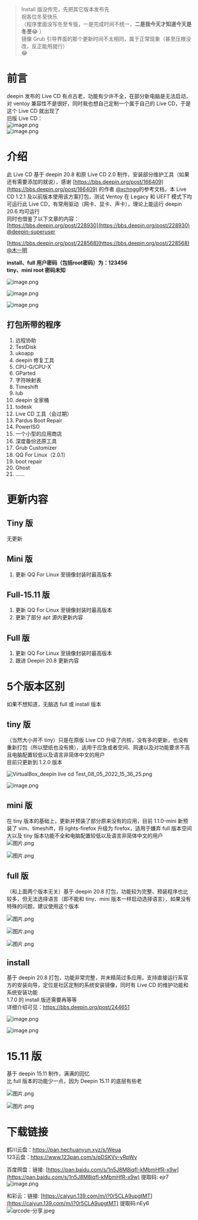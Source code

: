 > Install 版没传完，先把其它版本发布先  
> 祝各位冬至快乐  
> （程序里面没写冬至专版，一是完成时间不统一，**二是我今天才知道今天是冬至**:joy: ）  
> 镜像 Grub 引导界面的那个更新时间不太相同，属于正常现象（甚至压根没改，反正能用就行）  
> :joy:  
  
# 前言  
  
deepin 发布的 Live CD 有点古老，功能有少许不全，在部分新电脑是无法启动，对 ventoy 兼容性不是很好，同时我也想自己定制一个属于自己的 Live CD，于是这个 Live CD 就出现了  
旧版 Live CD：  
![image.png](https://storage.deepin.org/thread/202203201424371318_image.png)  
![image.png](https://storage.deepin.org/thread/202203201425394425_image.png)  
  
# 介绍  
  
此 Live CD 基于 deepin 20.8 和原 Live CD 2.0 制作，安装部分维护工具（如果还有需要添加的就说），感谢 [https://bbs.deepin.org/post/166409](https://bbs.deepin.org/post/166409) 的作者 [@xchngg](https://bbs.deepin.org/user/108842)的参考文档，本 Live CD 1.2.1 及以前版本使用该方案打包，测试 Ventoy 在 Legacy 和 UEFT 模式下均可运行此 Live CD，有常用驱动（网卡、显卡、声卡），理论上能运行 deepin 20.6 均可运行  
同时也借鉴了以下文章的内容：  
[https://bbs.deepin.org/post/228930](https://bbs.deepin.org/post/228930) [@deepin-superuser](user/278484)  
  
[https://bbs.deepin.org/post/228568](https://bbs.deepin.org/post/228568)  [@木一明](user/160805)  
  
**install、full 用户密码（包括root密码）为：123456**  
**tiny、mini root 密码未知**  
  
![image.png](https://storage.deepin.org/thread/202209112148168591_image.png)  
  
![image.png](https://storage.deepin.org/thread/202209112150178582_image.png)  
  
![image.png](https://storage.deepin.org/thread/202209112151255384_image.png)  
  
## 打包所带的程序  
  
1. 远程协助  
2. TestDisk  
3. ukoapp  
4. deepin 修复工具  
5. CPU-G/CPU-X  
6. GParted  
7. 字符映射表  
8. Timeshift  
9. lub  
10. deepin 全家桶  
11. todesk  
12. Live CD 工具（会过期）  
13. Pardus Boot Repair  
14. PowerISO  
15. 一个小型的应用商店  
16. 深度备份还原工具  
17. Grub Customizer  
18. QQ For Linux（2.0.1）  
19. boot repair  
20. Ghost  
21. ……  
  
# 更新内容  
  
## Tiny 版  
  
无更新  
  
## Mini 版  
  
1. 更新 QQ For Linux 至镜像封装时最高版本  
  
## Full-15.11 版  
  
1. 更新 QQ For Linux 至镜像封装时最高版本  
2. 更新了部分 apt 源内更新内容  
  
## Full 版  
  
1. 更新 QQ For Linux 至镜像封装时最高版本  
2. 跟进 Deepin 20.8 更新内容  
  
# 5个版本区别  
  
如果不想知道，无脑选 full  或 install 版本  
  
## tiny 版  
  
（当然大小并不 tiny）只是在原版 Live CD 升级了内核，没有多的更新，也没有重新打包（所以壁纸也没有换），适用于应急或者空间、网速以及对功能要求不高且电脑配置较低以及语言非简体中文的用户  
目前只更新到 1.2.0 版本  
  
![VirtualBox_deepin live cd Test_08_05_2022_15_36_25.png](https://storage.deepin.org/thread/202205081536449227_VirtualBox_deepinlivecdTest_08_05_2022_15_36_25.png)  
  
![image.png](https://storage.deepin.org/thread/202211082115502052_image.png)  
  
## mini 版  
  
在 tiny 版本的基础上，更新并预装了部分原来没有的应用，目前 1.1.0-mini 新预装了 vim、timeshift，将 lights-firefox 升级为 firefox，适用于嫌弃 full 版本空间大以及 tiny 版本功能不全和电脑配置较低以及语言非简体中文的用户  
![图片.png](https://storage.deepin.org/thread/202212222214448582_图片.png)  
  
![图片.png](https://storage.deepin.org/thread/202212222215035384_图片.png)  
  
## full 版  
  
（和上面两个版本无关）基于 deepin 20.8 打包，功能较为完整、预装程序也比较多，但无法选择语言（即不能和 tiny、mini 版本一样启动选择语言），如果没有特殊的问题，建议使用这个版本  
  
![图片.png](https://storage.deepin.org/thread/202212222219111297_图片.png)  
  
![图片.png](https://storage.deepin.org/thread/202212222219339267_图片.png)  
  
![图片.png](https://storage.deepin.org/thread/202212222221006137_图片.png)  
  
## install  
  
基于 deepin 20.8 打包，功能非常完整，并未精简过多应用，支持直接运行系官方的安装向导，定位是社区定制的系统安装镜像，同时有 Live CD 的维护功能和系统安装功能  
1.7.0 的 install 版还需要再等等  
详细介绍可见：https://bbs.deepin.org/post/244651  
  
![image.png](https://storage.deepin.org/thread/202211082108573458_image.png)  
  
![image.png](https://storage.deepin.org/thread/202211082110097514_image.png)  
  
# 15.11 版  
  
基于 deepin 15.11 制作，满满的回忆  
比 full 版本的功能少一点，因为 Deepin 15.11 的底层有些老  
  
![图片.png](https://storage.deepin.org/thread/202212222224545894_图片.png)  
  
![图片.png](https://storage.deepin.org/thread/202212222223589271_图片.png)  
  
# 下载链接  
  
鹤川云盘：https://pan.hechuanyun.xyz/s/Weua  
123云盘：https://www.123pan.com/s/pDSKVv-yRpWv  
  
百度网盘：链接: [https://pan.baidu.com/s/1n5J8M8iqfI-kMbmHfR-x9w](https://pan.baidu.com/s/1n5J8M8iqfI-kMbmHfR-x9w) 提取码: ejr7  
![image.png](https://storage.deepin.org/thread/202203201435562540_image.png)  
  
和彩云：链接: [https://caiyun.139.com/m/i?0r5CLA9upgtMT](https://caiyun.139.com/m/i?0r5CLA9upgtMT) 提取码:nEy6  
![qrcode-分享.jpeg](https://storage.deepin.org/thread/202203201439423300_qrcode-%E5%88%86%E4%BA%AB.jpeg)  
  
